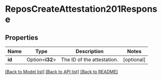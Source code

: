 # ReposCreateAttestation201Response

## Properties

Name | Type | Description | Notes
------------ | ------------- | ------------- | -------------
**id** | Option<**i32**> | The ID of the attestation. | [optional]

[[Back to Model list]](../README.md#documentation-for-models) [[Back to API list]](../README.md#documentation-for-api-endpoints) [[Back to README]](../README.md)


